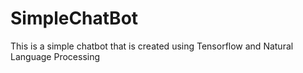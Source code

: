 # SimpleChatBot
This is a simple chatbot that is created using Tensorflow and Natural Language Processing
